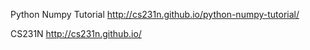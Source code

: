 Python Numpy Tutorial
http://cs231n.github.io/python-numpy-tutorial/

CS231N
http://cs231n.github.io/
